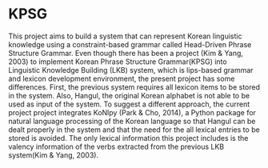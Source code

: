 # KPSG

This project aims to build a system that can represent Korean linguistic knowledge using a constraint-based grammar called
Head-Driven Phrase Structure Grammar. Even though there has been a project (Kim & Yang, 2003) to implement Korean
Phrase Structure Grammar(KPSG) into Linguistic Knowledge Building (LKB) system, which is lips-based grammar and
lexicon development environment, the present project has some differences. First, the previous system requires all lexicon
items to be stored in the system. Also, Hangul, the original Korean alphabet is not able to be used as input of the system.
To suggest a different approach, the current project project integrates KoNlpy (Park & Cho, 2014), a Python package for
natural language processing of the Korean language so that Hangul can be dealt properly in the system and that the need
for the all lexical entries to be stored is avoided. The only lexical information this project includes is the valency information
of the verbs extracted from the previous LKB system(Kim & Yang, 2003).
